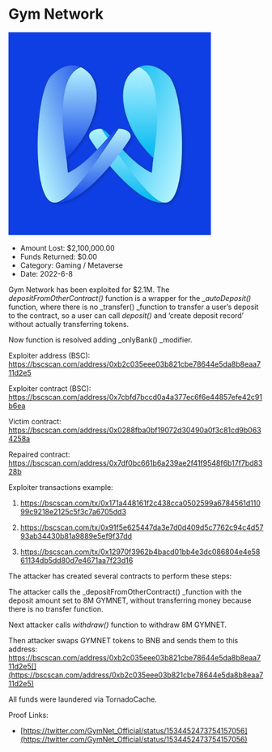 # Gym Network
![Gym Network](/rektimages/Gym-Network.png)
- Amount Lost: $2,100,000.00
- Funds Returned: $0.00
- Category: Gaming / Metaverse
- Date: 2022-6-8

Gym Network has been exploited for $2.1M. The _depositFromOtherContract()_ function is a wrapper for the __autoDeposit()_ function, where there is no _transfer()  _function to transfer a user’s deposit to the contract, so a user can call _deposit()_ and ‘create deposit record’ without actually transferring tokens. 

Now function is resolved adding _onlyBank()  _modifier.

  


Exploiter address (BSC): https://bscscan.com/address/0xb2c035eee03b821cbe78644e5da8b8eaa711d2e5

Exploiter contract (BSC): https://bscscan.com/address/0x7cbfd7bccd0a4a377ec6f6e44857efe42c91b6ea

Victim contract: https://bscscan.com/address/0x0288fba0bf19072d30490a0f3c81cd9b0634258a

Repaired contract: https://bscscan.com/address/0x7df0bc661b6a239ae2f41f9548f6b17f7bd8328b

  


Exploiter transactions example:

1) https://bscscan.com/tx/0x171a448161f2c438cca0502599a6784561d11099c9218e2125c5f3c7a6705dd3

2) https://bscscan.com/tx/0x91f5e625447da3e7d0d409d5c7762c94c4d5793ab34430b81a9889e5ef9f37dd

3) https://bscscan.com/tx/0x12970f3962b4bacd01bb4e3dc086804e4e5861134db5dd80d7e4671aa7f23d16

  


The attacker has created several contracts to perform these steps:

The attacker calls the _depositFromOtherContract()  _function with the deposit amount set to 8M GYMNET, without transferring money because there is no transfer function.

Next attacker calls _withdraw()_ function to withdraw 8M GYMNET.

Then attacker swaps GYMNET tokens to BNB and sends them to this address: https://bscscan.com/address/0xb2c035eee03b821cbe78644e5da8b8eaa711d2e5[](https://bscscan.com/address/0xb2c035eee03b821cbe78644e5da8b8eaa711d2e5)  


  


All funds were laundered via TornadoCache.


Proof Links:
- [https://twitter.com/GymNet_Official/status/1534452473754157056](https://twitter.com/GymNet_Official/status/1534452473754157056)


